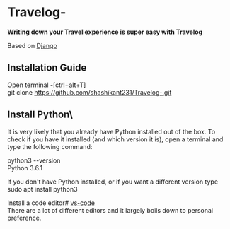 # Travelog- 
**Writing down your Travel experience is super easy with Travelog**


Based on
[Django](https://docs.djangoproject.com/en/3.1/)

## Installation Guide

Open terminal -[ctrl+alt+T]  <br />
git clone https://github.com/shashikant231/Travelog-.git

## Install Python\
It is very likely that you already have Python installed out of the box. To check if you have it installed (and which version it is), open a terminal and type the following command:

python3 --version\
Python 3.6.1

 If you don't have Python installed, or if you want a different version type\
 sudo apt install python3
 
 Install a code editor#
 [vs-code](https://code.visualstudio.com/) \
 There are a lot of different editors and it largely boils down to personal preference. 


